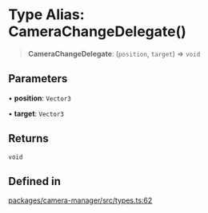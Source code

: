 # Type Alias: CameraChangeDelegate()

> **CameraChangeDelegate**: (`position`, `target`) => `void`

## Parameters

• **position**: `Vector3`

• **target**: `Vector3`

## Returns

`void`

## Defined in

[packages/camera-manager/src/types.ts:62](https://github.com/cognitedata/reveal/blob/2acd9d17229d2bc8e309653b4d6a39ad941e44f1/viewer/packages/camera-manager/src/types.ts#L62)
